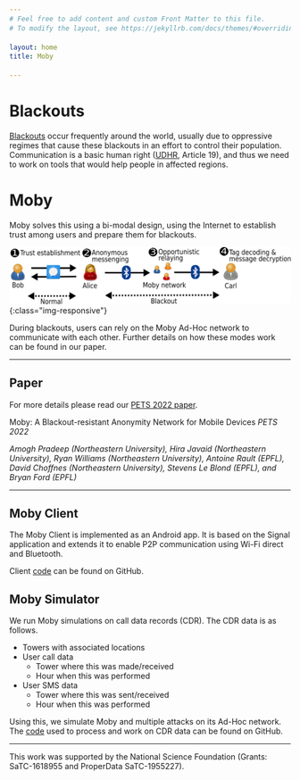 ```yaml
---
# Feel free to add content and custom Front Matter to this file.
# To modify the layout, see https://jekyllrb.com/docs/themes/#overriding-theme-defaults

layout: home
title: Moby

---
```


# Blackouts

[Blackouts](https://netblocks.org/reports) occur frequently around the world, usually due to oppressive regimes that cause these blackouts in an effort to control their population.
Communication is a basic human right ([UDHR](https://www.un.org/en/about-us/universal-declaration-of-human-rights), Article 19), and thus we need to work on tools that would help people in affected regions.

# Moby

Moby solves this using a bi-modal design, using the Internet to establish trust among users and prepare them for blackouts.

![Bi-modal design](/assets/bimodal.png){:class="img-responsive"}

During blackouts, users can rely on the Moby Ad-Hoc network to communicate with each other.
Further details on how these modes work can be found in our paper.

---

## Paper

For more details please read our [PETS 2022 paper](https://petsymposium.org/2022/files/papers/issue3/popets-2022-0071.pdf).

Moby: A Blackout-resistant Anonymity Network for Mobile Devices *PETS 2022*

*Amogh Pradeep (Northeastern University), Hira Javaid (Northeastern University), Ryan Williams (Northeastern University), Antoine Rault (EPFL), David Choffnes (Northeastern University), Stevens Le Blond (EPFL), and Bryan Ford (EPFL)*

---

## Moby Client

The Moby Client is implemented as an Android app.
It is based on the Signal application and extends it to enable P2P communication using Wi-Fi direct and Bluetooth.

Client [code](https://github.com/amoghbl1/moby_android) can be found on GitHub.

## Moby Simulator

We run Moby simulations on call data records (CDR).
The CDR data is as follows.
- Towers with associated locations
- User call data
  - Tower where this was made/received
  - Hour when this was performed
- User SMS data
  - Tower where this was sent/received
  - Hour when this was performed

Using this, we simulate Moby and multiple attacks on its Ad-Hoc network. The [code](https://github.com/00h-i-r-a00/moby_simulator) used to process and work on CDR data can be found on GitHub.

---

This work was supported by the National Science Foundation (Grants: SaTC-1618955 and ProperData SaTC-1955227).
